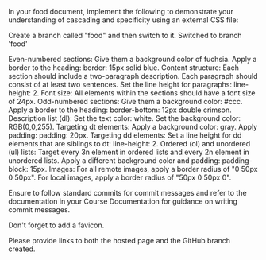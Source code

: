 In your food document, implement the following to demonstrate your understanding of cascading and specificity using an external CSS file:

Create a branch called "food" and then switch to it. Switched to branch 'food'

Even-numbered sections:
Give them a background color of fuchsia.
Apply a border to the heading: border: 15px solid blue.
Content structure:
Each section should include a two-paragraph description.
Each paragraph should consist of at least two sentences.
Set the line height for paragraphs: line-height: 2.
Font size:
All elements within the sections should have a font size of 24px.
Odd-numbered sections:
Give them a background color: #ccc.
Apply a border to the heading: border-bottom: 12px double crimson.
Description list (dl):
Set the text color: white.
Set the background color: RGB(0,0,255).
Targeting dt elements:
Apply a background color: gray.
Apply padding: padding: 20px.
Targeting dd elements:
Set a line height for dd elements that are siblings to dt: line-height: 2.
Ordered (ol) and unordered (ul) lists:
Target every 3n element in ordered lists and every 2n element in unordered lists.
Apply a different background color and padding: padding-block: 15px.
Images:
For all remote images, apply a border radius of "0 50px 0 50px". For local images, apply a border radius of "50px 0 50px 0".

Ensure to follow standard commits for commit messages and refer to the documentation in your Course Documentation for guidance on writing commit messages.

Don't forget to add a favicon.

Please provide links to both the hosted page and the GitHub branch created.
